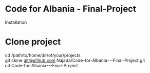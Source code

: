 # Code for Albania - Final-Project

Installation
# Clone project
cd /path/to/home/dir/of/your/projects<br/>
git clone git@github.com:Najada/Code-for-Albania---Final-Project.git<br/>
cd Code-for-Albania---Final-Project<br/>
